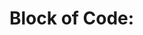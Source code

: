 # Block of Code: 

<!DOCTYPE html>
<html>
<head>
<meta charset="UTF-8">
<title>Fizz Buzz</title>
<script>

function fizzbuzz() {
	var display = document.getElementById('display');
	var displayHTML = "";
	var i = 1,
		f = 'Fizz',
		b = 'Buzz',
		out = '';
	for (i = 1; i < 101; i++){
		displayHTML += "<p>" + i + "</p>";
		out = !(i % 3)? !(i % 5)? f+b : f : !(i % 5)? b : i;
	}
	display.innerHTML = displayHTML
}

</script>

</head>

<body onload="fizzbuzz()">
<div id="display">

</div>
</body>

</html>


